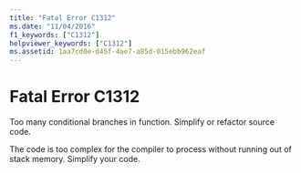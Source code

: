 ```yaml
---
title: "Fatal Error C1312"
ms.date: "11/04/2016"
f1_keywords: ["C1312"]
helpviewer_keywords: ["C1312"]
ms.assetid: 1aa7cd0e-d45f-4ae7-a85d-015ebb962eaf
---
```

# Fatal Error C1312

Too many conditional branches in function. Simplify or refactor source code.

The code is too complex for the compiler to process without running out of stack memory.  Simplify your code.
